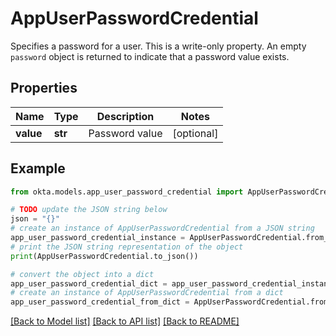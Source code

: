 # AppUserPasswordCredential

Specifies a password for a user. This is a write-only property. An empty `password` object is returned to indicate that a password value exists.

## Properties

Name | Type | Description | Notes
------------ | ------------- | ------------- | -------------
**value** | **str** | Password value | [optional] 

## Example

```python
from okta.models.app_user_password_credential import AppUserPasswordCredential

# TODO update the JSON string below
json = "{}"
# create an instance of AppUserPasswordCredential from a JSON string
app_user_password_credential_instance = AppUserPasswordCredential.from_json(json)
# print the JSON string representation of the object
print(AppUserPasswordCredential.to_json())

# convert the object into a dict
app_user_password_credential_dict = app_user_password_credential_instance.to_dict()
# create an instance of AppUserPasswordCredential from a dict
app_user_password_credential_from_dict = AppUserPasswordCredential.from_dict(app_user_password_credential_dict)
```
[[Back to Model list]](../README.md#documentation-for-models) [[Back to API list]](../README.md#documentation-for-api-endpoints) [[Back to README]](../README.md)



